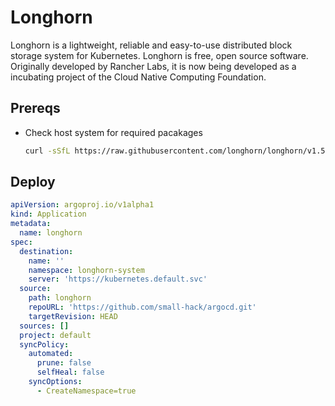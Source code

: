 # Longhorn

Longhorn is a lightweight, reliable and easy-to-use distributed block storage system for Kubernetes. Longhorn is free, open source software. Originally developed by Rancher Labs, it is now being developed as a incubating project of the Cloud Native Computing Foundation.

## Prereqs

- Check host system for required pacakages
  ```bash
  curl -sSfL https://raw.githubusercontent.com/longhorn/longhorn/v1.5.0/scripts/environment_check.sh | bash
  ```

## Deploy

```yaml
apiVersion: argoproj.io/v1alpha1
kind: Application
metadata:
  name: longhorn
spec:
  destination:
    name: ''
    namespace: longhorn-system
    server: 'https://kubernetes.default.svc'
  source:
    path: longhorn
    repoURL: 'https://github.com/small-hack/argocd.git'
    targetRevision: HEAD
  sources: []
  project: default
  syncPolicy:
    automated:
      prune: false
      selfHeal: false
    syncOptions:
      - CreateNamespace=true

```
